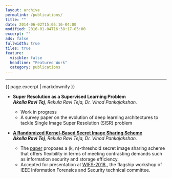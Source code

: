 ```yaml
---
layout: archive
permalink: /publications/
title: ""
date: 2014-06-02T15:05:16-04:00
modified: 2016-01-04T16:38:17-05:00
excerpt: ""
ads: false
fullwidth: true
tiles: true
feature:
  visible: false
  headline: "Featured Work"
  category: publications
---
```

<hr>
{{ page.excerpt | markdownify }}

* <b>Super Resolution as a Supervised Learning Problem</b> <br>
<i><b>Akella Ravi Tej</b>, Rekula Ravi Teja, Dr. Vinod Pankajakshan.</i> <br>
  * Work in progress<br>
  * A survey paper on the evolution of deep learning architectures to tackle Single Image Super Resolution (SISR) problem

* <b><u>A Randomized Kernel-Based Secret Image Sharing Scheme</u></b> <br>
<i><b>Akella Ravi Tej</b>, Rekula Ravi Teja, Dr. Vinod Pankajakshan.</i> <br>
  * The <a href="https://akella17.github.io/kernel_papers/Kernel_Paper.pdf">paper</a> proposes a (k, n)-threshold secret image sharing scheme that offers flexibility in terms of meeting contrasting demands such as information security and storage efficiency.<br>
  * Accepted for presentation at <a href="http://wifs2018.comp.polyu.edu.hk/">WIFS-2018
</a>, the flagship workshop of IEEE Information Forensics and Security technical committee.
